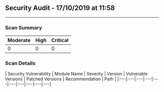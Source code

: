 ## Security Audit - 17/10/2019 at 11:58
-- -

### Scan Summary

| Moderate | High | Critical |
|:---|:---|:---|
| 0 | 0 | 0 |


### Scan Details

| Security Vulnerability | Module Name | Severity | Version | Vulnerable Versions | Patched Versions | Recommendation | Path |
|:---|:---|:---|:---|:---|:---|:---|:---|:---|:---|

